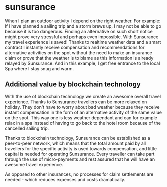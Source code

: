 # sunsurance

When I plan an outdoor activity I depend on the right weather. For example: If I have planned a sailing trip and a storm brews up, I may not be able to go because it is too dangerous. Finding an alternative on such short notice might prove very stressful and perhaps even impossible.
With Sunsurance my travel experience is saved! Thanks to realtime weather data and a smart contract I instantly receive compensation and recommendations for alternative activities on the spot without the need to make an insurance claim or prove that the weather is to blame as this information is already relayed by Sunsurance. And in this example, I get free entrance to the local Spa where I stay snug and warm.

## Additional value by blockchain technology

With the use of blockchain technology we create an awesome overall travel experience. Thanks to Sunsurance travellers can be more relaxed on holiday. They don't have to worry about bad weather because they receive instant compensation in the form of an alternative activity of the same value on the spot. This way one is less weather dependant and can for example relax in a spa instead of having to go back to the hotel room because of the cancelled sailing trip.

Thanks to blockchain technology, Sunsurance can be established as a peer-to-peer network, which means that the total amount paid by all travellers for the specific activity is used towards compensation, and little capital is needed for operating Sunsurance. Every traveller can take part through the use of micro-payments and rest assured that he will have an awesome travel experience. 

As opposed to other insurances, no processes for claim settlements are needed - which reduces expenses and costs dramatically.

